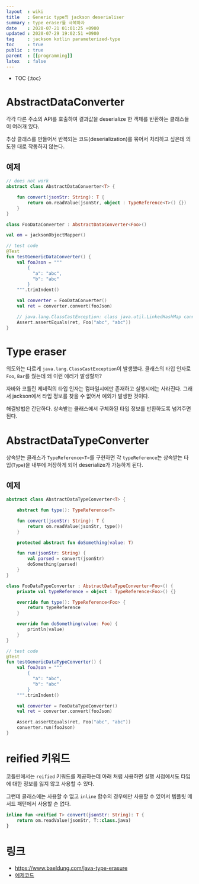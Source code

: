```yaml
---
layout  : wiki
title   : Generic type의 jackson deserialiser
summary : type eraser를 극복하자
date    : 2020-07-21 01:01:25 +0900
updated : 2020-07-29 19:02:51 +0900
tag     : jackson kotlin parameterized-type
toc     : true
public  : true
parent  : [[programming]]
latex   : false
---
```

* TOC
{:toc}

# AbstractDataConverter

각각 다른 주소의 API를 호출하여 결과값을 deserialize 한 객체를 반환하는 클래스들이 여러개 있다.

추상 클래스를 만들어서 반복되는 코드(deserialization)를 묶어서 처리하고 싶은데 의도한 대로 작동하지 않는다.

## 예제

```kotlin
// does not work
abstract class AbstractDataConverter<T> {

    fun convert(jsonStr: String): T {
        return om.readValue(jsonStr, object : TypeReference<T>() {})
    }
}

class FooDataConverter : AbstractDataConverter<Foo>()

val om = jacksonObjectMapper()

// test code
@Test
fun testGenericDataConverter() {
	val fooJson = """
		{
		  "a": "abc",
		  "b": "abc"
		}  
	""".trimIndent()

	val converter = FooDataConverter()
	val ret = converter.convert(fooJson)

	// java.lang.ClassCastException: class java.util.LinkedHashMap cannot be cast to class io.github.pierceh89.type.Foo
	Assert.assertEquals(ret, Foo("abc", "abc"))
}

```

# Type eraser

의도와는 다르게 `java.lang.ClassCastException`이 발생했다. 클래스의 타입 인자로 `Foo`, `Bar`를 줬는데 왜 이런 에러가 발생할까?

자바와 코틀린 제네릭의 타입 인자는 컴파일시에만 존재하고 실행시에는 사라진다. 그래서 jackson에서 타입 정보를 찾을 수 없어서 예외가 발생한 것이다.

해결방법은 간단하다. 상속받는 클래스에서 구체화된 타입 정보를 반환하도록 넘겨주면 된다.

# AbstractDataTypeConverter

상속받는 클래스가 `TypeReference<T>`를 구현하면 각 `typeReference`는 상속받는 타입(`Type`)을 내부에 저장하게 되어 deserialize가 가능하게 된다.

## 예제

```kotlin
abstract class AbstractDataTypeConverter<T> {

    abstract fun type(): TypeReference<T>

    fun convert(jsonStr: String): T {
        return om.readValue(jsonStr, type())
    }

    protected abstract fun doSomething(value: T)

    fun run(jsonStr: String) {
        val parsed = convert(jsonStr)
        doSomething(parsed)
    }
}

class FooDataTypeConverter : AbstractDataTypeConverter<Foo>() {
    private val typeReference = object : TypeReference<Foo>() {}

    override fun type(): TypeReference<Foo> {
        return typeReference
    }

    override fun doSomething(value: Foo) {
        println(value)
    }
}

// test code
@Test
fun testGenericDataTypeConverter() {
	val fooJson = """
		{
		  "a": "abc",
		  "b": "abc"
		}  
	""".trimIndent()

	val converter = FooDataTypeConverter()
	val ret = converter.convert(fooJson)

	Assert.assertEquals(ret, Foo("abc", "abc"))
	converter.run(fooJson)
}
```

# reified 키워드

코틀린에서는 `reified` 키워드를 제공하는데 아래 처럼 사용하면 실행 시점에서도 타입에 대한 정보를 잃지 않고 사용할 수 있다.

그런데 클래스에는 사용할 수 없고 `inline` 함수의 경우에만 사용할 수 있어서 템플릿 메서드 패턴에서 사용할 순 없다.

```kotlin
inline fun <reified T> convert(jsonStr: String): T {
    return om.readValue(jsonStr, T::class.java)
}
```

# 링크

- <https://www.baeldung.com/java-type-erasure>
- [예제코드](https://github.com/pierceh89/jackson-parameterized-type)
